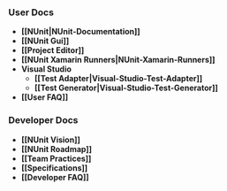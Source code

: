 ### User Docs

* **[[NUnit|NUnit-Documentation]]**
* **[[NUnit Gui]]**
* **[[Project Editor]]**
* **[[NUnit Xamarin Runners|NUnit-Xamarin-Runners]]**
* **Visual Studio**
  * **[[Test Adapter|Visual-Studio-Test-Adapter]]**
  * **[[Test Generator|Visual-Studio-Test-Generator]]**
* **[[User FAQ]]**

### Developer Docs

* **[[NUnit Vision]]**
* **[[NUnit Roadmap]]**
* **[[Team Practices]]**
* **[[Specifications]]**
* **[[Developer FAQ]]**
